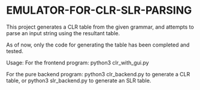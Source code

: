 # EMULATOR-FOR-CLR-SLR-PARSING
 This project generates a CLR table from the given grammar, and attempts to parse an input string using the resultant table.

As of now, only the code for generating the table has been completed and tested.

Usage:
For the frontend program: python3 clr_with_gui.py

For the pure backend program: python3 clr_backend.py to generate a CLR table, or python3 slr_backend.py to generate an SLR table.
